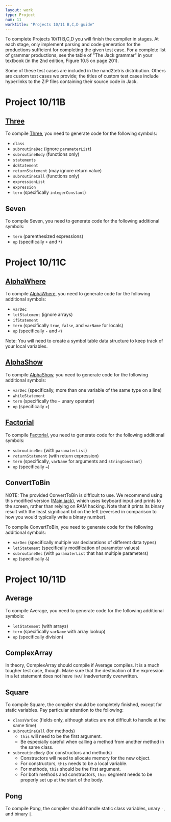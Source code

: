 ```yaml
---
layout: work
type: Project
num: 11
worktitle: "Projects 10/11 B,C,D guide"
---
```


To complete Projects 10/11 B,C,D you will finish the compiler in
stages. At each stage, only implement parsing and code generation for
the productions sufficient for completing the given test case.  For a
complete list of grammar productions, see the table of "The Jack
grammar" in your textbook (in the 2nd edition, Figure 10.5 on page
201).

Some of these test cases are included in the nand2tetris
distribution. Others are custom test cases we provide; the titles of
custom test cases include hyperlinks to the ZIP files containing their
source code in Jack.

Project 10/11B
==============

[Three](Three.zip)
------------------

To compile [Three](Three.zip), you need to generate code for the following symbols:

- `class`
- `subroutineDec` (ignore `parameterList`)
- `subroutineBody` (functions only)
- `statements`
- `doStatement`
- `returnStatement` (may ignore return value)
- `subroutineCall` (functions only)
- `expressionList`
- `expression`
- `term` (specifically `integerConstant`)

Seven
-----

To compile Seven, you need to generate code for the following additional symbols:

- `term` (parenthesized expressions)
- `op` (specifically `+` and `*`)

Project 10/11C
==============

[AlphaWhere](AlphaWhere.zip)
----------------------------

To compile [AlphaWhere](AlphaWhere.zip), you need to generate code
for the following additional symbols:

- `varDec`
- `letStatement` (ignore arrays)
- `ifStatement`
- `term` (specifically `true`, `false`, and `varName` for locals)
- `op` (specifically `-` and `<`)

Note: You will need to create a symbol table data structure to keep
track of your local variables.

[AlphaShow](AlphaShow.zip)
--------------------------

To compile [AlphaShow](AlphaShow.zip), you need to generate code for
the following additional symbols:

- `varDec` (specifically, more than one variable of the same type on a line)
- `whileStatement`
- `term` (specifically the `~` unary operator)
- `op` (specifically `>`)

[Factorial](Factorial.zip)
--------------------------

To compile [Factorial](Factorial.zip), you need to generate code for
the following additional symbols:

- `subroutineDec` (with `paramaterList`)
- `returnStatement` (with return expression)
- `term` (specifically, `varName` for arguments and `stringConstant`)
- `op` (specifically `=`)

ConvertToBin
------------

NOTE: The provided ConvertToBin is difficult to use. We recommend
using this modified version ([Main.jack](ConvertToBin/Main.jack)),
which uses keyboard input and prints to the screen, rather than
relying on RAM hacking. Note that it prints its binary result with the
least significant bit on the left (reversed in comparison to how you
would typically write a binary number).

To compile ConvertToBin, you need to generate code for the following additional symbols:

- `varDec` (specifically multiple var declarations of different data types)
- `letStatement` (specifically modification of parameter values)
- `subroutineDec` (with `paramaterList` that has multiple parameters)
- `op` (specifically `&`)

Project 10/11D
==============

Average
-------

To compile Average, you need to generate code for the following additional symbols:

- `letStatement` (with arrays)
- `term` (specifically `varName` with array lookup)
- `op` (specifically division)

ComplexArray
------------

In theory, ComplexArray should compile if Average compiles. It is a
much tougher test case, though. Make sure that the destination of the
expression in a let statement does not have `THAT` inadvertently
overwritten.

Square
------

To compile Square, the compiler should be completely finished, except
for static variables. Pay particular attention to the following:

- `classVarDec` (fields only, although statics are not difficult to handle at the same time)
- `subroutineCall` (for methods)
    - `this` will need to be the first argument.
    - Be especially careful when calling a method from another method in the same class.
- `subroutineBody` (for constructors and methods)
    - Constructors will need to allocate memory for the new object.
    - For constructors, `this` needs to be a local variable.
    - For methods, `this` should be the first argument.
    - For both methods and constructors, `this` segment needs to be
      properly set up at the start of the body.

Pong
----

To compile Pong, the compiler should handle static class variables, unary `-`, and binary `|`.
